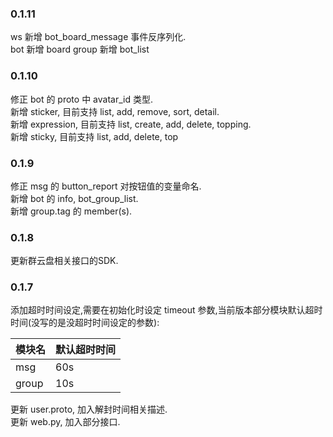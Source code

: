 ### 0.1.11
ws 新增 bot_board_message 事件反序列化.  
bot 新增 board
group 新增 bot_list

### 0.1.10
修正 bot 的 proto 中 avatar_id 类型.  
新增 sticker, 目前支持 list, add, remove, sort, detail.  
新增 expression, 目前支持 list, create, add, delete, topping.  
新增 sticky, 目前支持 list, add, delete, top  

### 0.1.9
修正 msg 的 button_report 对按钮值的变量命名.  
新增 bot 的 info, bot_group_list.  
新增 group.tag 的 member(s).

### 0.1.8
更新群云盘相关接口的SDK.  

### 0.1.7
添加超时时间设定,需要在初始化时设定 timeout 参数,当前版本部分模块默认超时时间(没写的是没超时时间设定的参数):  

|模块名|默认超时时间|
|--------|---------------|
|msg|60s|
|group|10s|

更新 user.proto, 加入解封时间相关描述.  
更新 web.py, 加入部分接口.  